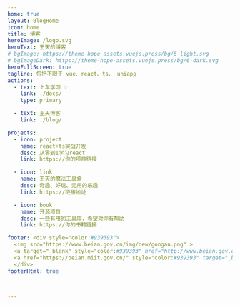 ```yaml
---
home: true
layout: BlogHome
icon: home
title: 博客
heroImage: /logo.svg
heroText: 王天的博客
# bgImage: https://theme-hope-assets.vuejs.press/bg/6-light.svg
# bgImageDark: https://theme-hope-assets.vuejs.press/bg/6-dark.svg
heroFullScreen: true
tagline: 包括不限于 vue、react、ts、 uniapp  
actions:
  - text: 上车学习 💡
    link: ./docs/
    type: primary

  - text: 王天博客
    link: ./blog/

projects:
  - icon: project
    name: react+ts实战开发
    desc: 从零到1学习react
    link: https://你的项目链接

  - icon: link
    name: 王天的魔法工具盒
    desc: 奇趣、好玩、无用的乐趣          
    link: https://链接地址

  - icon: book
    name: 开源项目
    desc: 一些有用的工具库，希望对你有帮助
    link: https://你的书籍链接

footer: <div style="color:#939393">
  <img src="https://www.beian.gov.cn/img/new/gongan.png" >
  <a target="_blank" style="color:#939393" href="http://www.beian.gov.cn/portal/registerSystemInfo?recordcode=11010602105191">京公网安备 11010602105191号</a> &nbsp;&nbsp;
  <a href="https://beian.miit.gov.cn/" style="color:#939393" target="_blank">豫ICP备2020025758号-2</a>&nbsp;&nbsp; | &nbsp;&nbsp;Copyright © 2023-present
  </div>
footerHtml: true 


 
---
```

 
